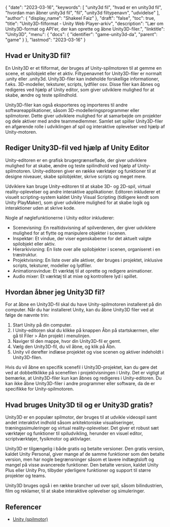 {
  "date": "2023-03-16",
  "keywords": [
"unity3d fil",
"hvad er en unity3d fil",
"hvordan man åbner unity3d fil",
"fil",
"unity3d filtypenavn",
"udvidelse"
],
  "author": {
    "display_name": "Shakeel Faiz"
},
  "draft": "false",
  "toc": true,
  "title": "Unity3D-filformat - Unity Web Player-arkiv",
  "description": "Lær om Unity3D-format og API'er, der kan oprette og åbne Unity3D-filer.",
  "linktitle": "Unity3D",
  "menu": {
    "docs": {
      "identifier": "game-unity3d-da",
      "parent": "game"
}
},
  "lastmod": "2023-03-16"
}

## Hvad er Unity3D fil?

En Unity3D er et filformat, der bruges af Unity-spilmotoren til at gemme en scene, et spilobjekt eller et aktiv. Filtypenavnet for Unity3D-filer er normalt .unity eller .unity3d. Unity3D-filer kan indeholde forskellige informationer, f.eks. 3D-modeller, teksturer, scripts, lydfiler osv. Disse filer kan åbnes og redigeres ved hjælp af Unity editor, som giver udviklere mulighed for at skabe, ændre og teste spilindhold.

Unity3D-filer kan også eksporteres og importeres til andre softwareapplikationer, såsom 3D-modelleringsprogrammer eller spilmotorer. Dette giver udviklere mulighed for at samarbejde om projekter og dele aktiver med andre teammedlemmer. Samlet set spiller Unity3D-filer en afgørende rolle i udviklingen af spil og interaktive oplevelser ved hjælp af Unity-motoren.

## Rediger Unity3D-fil ved hjælp af Unity Editor

Unity-editoren er en grafisk brugergrænseflade, der giver udviklere mulighed for at skabe, ændre og teste spilindhold ved hjælp af Unity-spilmotoren. Unity-editoren giver en række værktøjer og funktioner til at designe niveauer, skabe spilobjekter, skrive scripts og meget mere.

Udviklere kan bruge Unity-editoren til at skabe 3D- og 2D-spil, virtual reality-oplevelser og andre interaktive applikationer. Editoren inkluderer et visuelt scripting-system kaldet Unity Visual Scripting (tidligere kendt som Unity PlayMaker), som giver udviklere mulighed for at skabe logik og interaktioner uden at skrive kode.

Nogle af nøglefunktionerne i Unity editor inkluderer:

- Scenevisning: En realtidsvisning af spilverdenen, der giver udviklere mulighed for at flytte og manipulere objekter i scenen.
- Inspektør: Et vindue, der viser egenskaberne for det aktuelt valgte spilobjekt eller aktiv.
- Hierarkivisning: En liste over alle spilobjekter i scenen, organiseret i en træstruktur.
- Projektvisning: En liste over alle aktiver, der bruges i projektet, inklusive scripts, teksturer, modeller og lydfiler.
- Animationsvindue: Et værktøj til at oprette og redigere animationer.
- Audio mixer: Et værktøj til at mixe og kontrollere lyd i spillet.

## Hvordan åbner jeg Unity3D fil?

For at åbne en Unity3D-fil skal du have Unity-spilmotoren installeret på din computer. Når du har installeret Unity, kan du åbne Unity3D filer ved at følge de nævnte trin:

1. Start Unity på din computer.
2. I Unity-editoren skal du klikke på knappen Åbn på startskærmen, eller gå til Filer > Åbn projekt i menulinjen.
3. Naviger til den mappe, hvor din Unity3D-fil er gemt.
4. Vælg den Unity3D-fil, du vil åbne, og klik på Åbn.
5. Unity vil derefter indlæse projektet og vise scenen og aktiver indeholdt i Unity3D-filen.

Hvis du vil åbne en specifik scenefil i Unity3D-projektet, kan du gøre det ved at dobbeltklikke på scenefilen i projektvisningen i Unity. Det er vigtigt at bemærke, at Unity3D-filer kun kan åbnes og redigeres i Unity-editoren. Du kan ikke åbne Unity3D-filer i andre programmer eller software, da de er specifikke for Unity-spilmotoren.

## Hvad bruges Unity3D til og er Unity3D gratis?

Unity3D er en populær spilmotor, der bruges til at udvikle videospil samt andet interaktivt indhold såsom arkitektoniske visualiseringer, træningssimuleringer og virtual reality-oplevelser. Det giver et robust sæt værktøjer og funktioner til spiludvikling, herunder en visuel editor, scriptværktøjer, fysikmotor og aktivlager.

Unity3D er tilgængelig i både gratis og betalte versioner. Den gratis version, kaldet Unity Personal, giver mange af de samme funktioner som den betalte version, men har nogle begrænsninger såsom et lavere indtægtsloft og mangel på visse avancerede funktioner. Den betalte version, kaldet Unity Plus eller Unity Pro, tilbyder yderligere funktioner og support til større projekter og teams.

Unity3D bruges også i en række brancher ud over spil, såsom bilindustrien, film og reklamer, til at skabe interaktive oplevelser og simuleringer.

## Referencer
* [Unity (spilmotor)](https://en.wikipedia.org/wiki/Unity_(game_engine))


